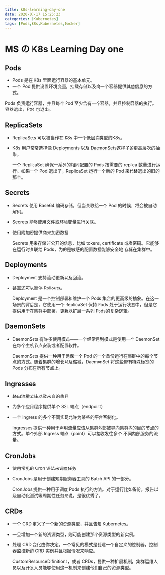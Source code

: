 ```yaml
---
title: k8s-learning-day-one
date: 2020-07-17 15:25:23
categories: [Kubernetes]
tags: [Pods,K8s,Kubernetes,Docker]
---
```


# M$ の K8s Learning Day one

## Pods

- Pods 是在 K8s 里面运行容器的基本单元。
- 一个 Pod 提供设置环境变量，挂载存储以及向一个容器提供其他信息的方式。

Pods 负责运行容器，并且每个 Pod 至少含有一个容器，并且控制容器的执行。容器退出，Pod 也退出。

## ReplicaSets

- ReplicaSets 可以被当作在 K8s 中一个低层次类型的K8s。
- K8s 用户常常选择像 Deployments 以及 DaemonSets这样子的更高层次的抽象。

    一个 ReplicaSet 确保一系列的相同配置的 Pods 按需要的 replica 数量进行运行。如果一个 Pod 退出了，ReplicaSet 运行一个新的 Pod
    来代替退出的旧的那个。

## Secrets

- Secrets 使用 Base64 编码存储，但当关联给一个 Pod 的时候，将会被自动解码。
- Secrets 能够使用文件或环境变量进行关联。
- 使用附加密提供商来加密数据

    Secrets 用来存储非公开的信息，比如 tokens, certificate 或者密码。它能够在运行时关联给 Pods，为的是敏感的配置数据能够安全地
    存储在集群中。

## Deployments

- Deployment 支持滚动更新以及回滚。
- 甚至还可以暂停 Rollouts。

    Deployment 是一个控制部署和维护一个 Pods 集合的更高级的抽象。在这一场景的背后是，它使用一个 ReplicaSet 保持 Pods 处于运行状态中，但是它提供用于在集群中部署，更新以扩展一系列 Pods的复杂逻辑。

## DaemonSets

- DaemonSets 有许多使用模式——一个经常用到模式是使用一个 DaemonSet 在每个主机节点安装或者配置软件。

    DaemonSets 提供一种用于确保一个 Pod 的一个备份运行在集群中的每个节点的方式。随着集群的增长以及缩减，DaemonSet 将这些带有特殊标签的 Pods 分布在所有节点上。

## Ingresses

- 路由流量去往以及来自的集群
- 为多个应用程序提供单个 SSL 端点（endpoint）
- 一个 ingress 的多个不同实现允许为某些的平台客制化。

    Ingresses 提供一种用于声明流量应该从集群外部被导向集群内的目的节点的方式。单个外部 Ingress 端点（point）可以接收发往多个
    不同内部服务的流量。

## CronJobs

- 使用常见的 Cron 语法来调度任务
- CronJobs 是用于创建短期服务器工具的 Batch API 的一部分。

    CronJobs 提供一种用于调度 Pods 执行的方法。对于运行比如备份，报告以及自动化测试等周期性任务来说，是很优秀了。

## CRDs

- 一个 CRD 定义了一个新的资源类型，并且告知 Kubernetes。
- 一旦增加一个新的资源类型，则可能创建那个资源类型的新实例。
- 处理 CRD 变化由你决定。一个常见的模式是创建一个自定义的控制器，控制器监控新的 CRD 实例并且根据情况来响应。

    CustomResourceDifinitions，或者 CRDs，提供一种扩展机制，集群运维人员以及开发人员能够使用这一机制来创建他们自己的资源类型。
